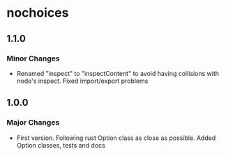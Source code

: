 # nochoices

## 1.1.0

### Minor Changes

- Renamed "inspect" to "inspectContent" to avoid having collisions with node's inspect. Fixed import/export problems

## 1.0.0

### Major Changes

- First version. Following rust Option class as close as possible. Added Option classes, tests and docs

